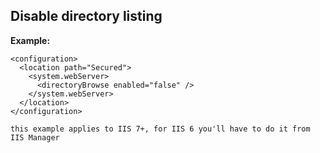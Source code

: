 
Disable directory listing
-------

**Example:**

	<configuration>
	  <location path="Secured">
		<system.webServer>
		  <directoryBrowse enabled="false" />
		</system.webServer>
	  </location>
	</configuration>

	this example applies to IIS 7+, for IIS 6 you'll have to do it from IIS Manager




	
